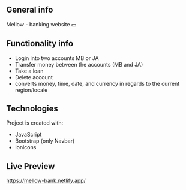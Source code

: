## General info

Mellow - banking website 💵

## Functionality info

- Login into two accounts MB or JA
- Transfer money between the accounts (MB and JA)
- Take a loan
- Delete account
- converts money, time, date, and currency in regards to the current region/locale

## Technologies

Project is created with:

- JavaScript
- Bootstrap (only Navbar)
- Ionicons

## Live Preview

https://mellow-bank.netlify.app/
